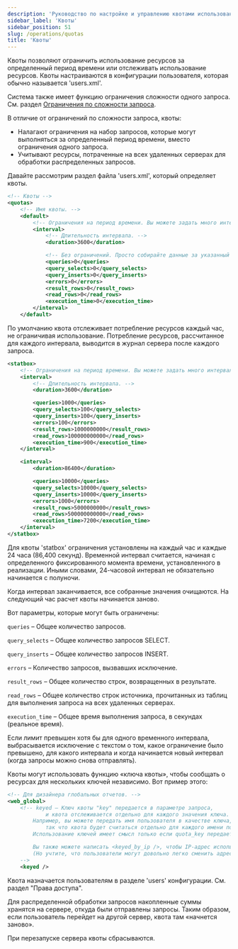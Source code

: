 ```yaml
---
description: 'Руководство по настройке и управлению квотами использования ресурсов в ClickHouse'
sidebar_label: 'Квоты'
sidebar_position: 51
slug: /operations/quotas
title: 'Квоты'
---
```


Квоты позволяют ограничить использование ресурсов за определенный период времени или отслеживать использование ресурсов. Квоты настраиваются в конфигурации пользователя, которая обычно называется 'users.xml'.

Система также имеет функцию ограничения сложности одного запроса. См. раздел [Ограничения по сложности запроса](../operations/settings/query-complexity.md).

В отличие от ограничений по сложности запроса, квоты:

- Налагают ограничения на набор запросов, которые могут выполняться за определенный период времени, вместо ограничения одного запроса.
- Учитывают ресурсы, потраченные на всех удаленных серверах для обработки распределенных запросов.

Давайте рассмотрим раздел файла 'users.xml', который определяет квоты.

```xml
<!-- Квоты -->
<quotas>
    <!-- Имя квоты. -->
    <default>
        <!-- Ограничения на период времени. Вы можете задать много интервалов с разными ограничениями. -->
        <interval>
            <!-- Длительность интервала. -->
            <duration>3600</duration>

            <!-- Без ограничений. Просто собирайте данные за указанный интервал времени. -->
            <queries>0</queries>
            <query_selects>0</query_selects>
            <query_inserts>0</query_inserts>
            <errors>0</errors>
            <result_rows>0</result_rows>
            <read_rows>0</read_rows>
            <execution_time>0</execution_time>
        </interval>
    </default>
```

По умолчанию квота отслеживает потребление ресурсов каждый час, не ограничивая использование. Потребление ресурсов, рассчитанное для каждого интервала, выводится в журнал сервера после каждого запроса.

```xml
<statbox>
    <!-- Ограничения на период времени. Вы можете задать много интервалов с разными ограничениями. -->
    <interval>
        <!-- Длительность интервала. -->
        <duration>3600</duration>

        <queries>1000</queries>
        <query_selects>100</query_selects>
        <query_inserts>100</query_inserts>
        <errors>100</errors>
        <result_rows>1000000000</result_rows>
        <read_rows>100000000000</read_rows>
        <execution_time>900</execution_time>
    </interval>

    <interval>
        <duration>86400</duration>

        <queries>10000</queries>
        <query_selects>10000</query_selects>
        <query_inserts>10000</query_inserts>
        <errors>1000</errors>
        <result_rows>5000000000</result_rows>
        <read_rows>500000000000</read_rows>
        <execution_time>7200</execution_time>
    </interval>
</statbox>
```

Для квоты 'statbox' ограничения установлены на каждый час и каждые 24 часа (86,400 секунд). Временной интервал считается, начиная с определенного фиксированного момента времени, установленного в реализации. Иными словами, 24-часовой интервал не обязательно начинается с полуночи.

Когда интервал заканчивается, все собранные значения очищаются. На следующий час расчет квоты начинается заново.

Вот параметры, которые могут быть ограничены:

`queries` – Общее количество запросов.

`query_selects` – Общее количество запросов SELECT.

`query_inserts` – Общее количество запросов INSERT.

`errors` – Количество запросов, вызвавших исключение.

`result_rows` – Общее количество строк, возвращенных в результате.

`read_rows` – Общее количество строк источника, прочитанных из таблиц для выполнения запроса на всех удаленных серверах.

`execution_time` – Общее время выполнения запроса, в секундах (реальное время).

Если лимит превышен хотя бы для одного временного интервала, выбрасывается исключение с текстом о том, какое ограничение было превышено, для какого интервала и когда начинается новый интервал (когда запросы можно снова отправлять).

Квоты могут использовать функцию «ключа квоты», чтобы сообщать о ресурсах для нескольких ключей независимо. Вот пример этого:

```xml
<!-- Для дизайнера глобальных отчетов. -->
<web_global>
    <!-- keyed – Ключ квоты "key" передается в параметре запроса,
            и квота отслеживается отдельно для каждого значения ключа.
        Например, вы можете передать имя пользователя в качестве ключа,
            так что квота будет считаться отдельно для каждого имени пользователя.
        Использование ключей имеет смысл только если quota_key передается программой, а не пользователем.

        Вы также можете написать <keyed_by_ip />, чтобы IP-адрес использовался в качестве ключа квоты.
        (Но учтите, что пользователи могут довольно легко сменить адрес IPv6.)
    -->
    <keyed />
```

Квота назначается пользователям в разделе 'users' конфигурации. См. раздел "Права доступа".

Для распределенной обработки запросов накопленные суммы хранятся на сервере, откуда были отправлены запросы. Таким образом, если пользователь перейдет на другой сервер, квота там «начнется заново».

При перезапуске сервера квоты сбрасываются.
